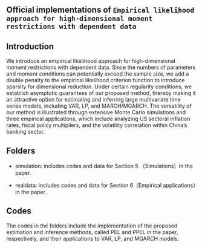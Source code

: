 ## Official implementations of `Empirical likelihood approach for high-dimensional moment restrictions with dependent data`

## Introduction

We introduce an empirical likelihood approach for high-dimensional moment restrictions with dependent data. Since the numbers of parameters and moment conditions can potentially exceed the sample size, we add a double penalty to the empirical likelihood criterion function to introduce sparsity for dimensional reduction.  Under certain regularity conditions, we establish asymptotic guarantees of our proposed method, thereby making it an attractive option for estimating and inferring large multivariate time series models, including VAR, LP, and MARCH/MGARCH. The versatility of our method is illustrated through extensive Monte Carlo simulations and three empirical applications, which include analyzing US sectoral inflation rates, fiscal policy multipliers, and the volatility correlation within China’s banking sector.

## Folders

* simulation: includes codes and data for Section 5 （Simulations）in the paper.

* realdata: includes codes and data for Section 6（Empirical applications）in the paper.

## Codes

The codes in the folders include the implementation of the proposed estimation and inference methods, called PEL and PPEL in the paper, respectively, and their applications to VAR, LP, and MGARCH models.
